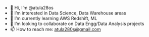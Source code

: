 - 👋 Hi, I’m @atula28os
- 👀 I’m interested in Data Science, Data Warehouse areas
- 🌱 I’m currently learning AWS Redshift, ML
- 💞️ I’m looking to collaborate on Data Engg/Data Analysis projects
- 📫 How to reach me: atula280s@gmail.com

<!---
atula28os/atula28os is a ✨ special ✨ repository because its `README.md` (this file) appears on your GitHub profile.
You can click the Preview link to take a look at your changes.
--->
